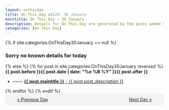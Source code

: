 ```yaml
---
layout: onthisday
title: On This Day &#124; 30 January
maintitle: On This Day — 30 January
description: Details for On This Day are generated by the posts added to the website so the content is subject to changes/updates over time.
categories: [On This Day]
---
```


{% if site.categories.OnThisDay30January == null %}
<h3>Sorry no known details for today</h3>
{% else %}
{% for post in site.categories.OnThisDay30January reversed %}
<strong>{{ post.before }}{{ post.date | date: "%e %B %Y" }}{{ post.after }}</strong>
<ul>
<li> ——: <a class="{{ post.class }}" href="{{ post.url }}"><strong>{{ post.maintitle }}</strong> - {{ post.post_description }}</a></li>
</ul>
{% endfor %}
{% endif %}
<br />
<div style="background-color: #f3f3f3; padding: 10px; border-radius: 5px; text-align: center; display: flex; justify-content: space-evenly;">
<a href="/onthisday/01/01-29">« Previous Day</a>
<span style="visibility:hidden;">[ Visit Leap Year February 29 ]</span>
<a href="/onthisday/01/01-31">Next Day »</a>
</div>
